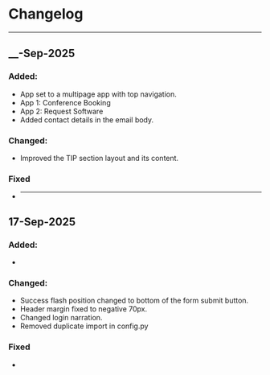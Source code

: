 # Changelog

---

## \_\_-Sep-2025

### Added:

- App set to a multipage app with top navigation.
- App 1: Conference Booking
- App 2: Request Software
- Added contact details in the email body.

### Changed:

- Improved the TIP section layout and its content.

### Fixed

- ***

## 17-Sep-2025

### Added:

-

### Changed:

- Success flash position changed to bottom of the form submit button.
- Header margin fixed to negative 70px.
- Changed login narration.
- Removed duplicate import in config.py

### Fixed

-
